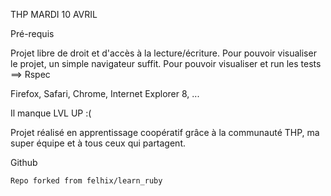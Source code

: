 THP MARDI 10 AVRIL

Pré-requis

Projet libre de droit et d'accès à la lecture/écriture. Pour pouvoir visualiser le projet, un simple navigateur suffit. Pour pouvoir visualiser et run les tests ==> Rspec

Firefox, Safari, Chrome, Internet Explorer 8, ...


Il manque LVL UP :(


Projet réalisé en apprentissage coopératif grâce à la communauté THP, ma super équipe et à tous ceux qui partagent. 

Github

    Repo forked from felhix/learn_ruby

